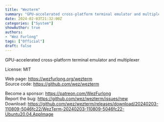 ```yaml
---
title: "Wezterm"
summary: "GPU-accelerated cross-platform terminal emulator and multiplexer"
date: 2024-02-03T21:32:00Z
categories: ["System"]
showAuthor: true
authors:
- "Wez Furlong"
tags: ["Official"]
draft: false
---
```


GPU-accelerated cross-platform terminal emulator and multiplexer

License: MIT

Web page: <https://wezfurlong.org/wezterm>  
Source code: <https://github.com/wez/wezterm>

Become a sponsor: <https://patreon.com/WezFurlong>  
Report the bug: <https://github.com/wez/wezterm/issues/new>  
Download: <https://github.com/wez/wezterm/releases/download/20240203-110809-5046fc22/WezTerm-20240203-110809-5046fc22-Ubuntu20.04.AppImage>
